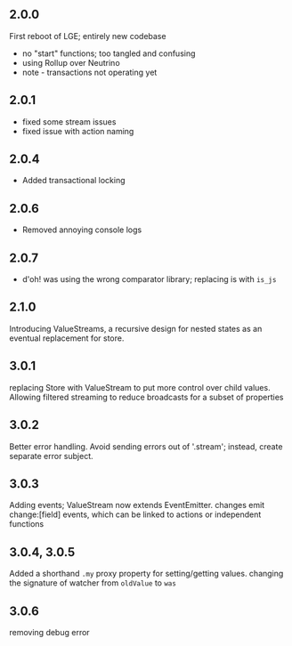 ## 2.0.0

First reboot of LGE; entirely new codebase
* no "start" functions; too tangled and confusing
* using Rollup over Neutrino
* note - transactions not operating yet

## 2.0.1

* fixed some stream issues
* fixed issue with action naming

## 2.0.4

* Added transactional locking

## 2.0.6

* Removed annoying console logs

## 2.0.7

* d'oh! was using the wrong comparator library; replacing is with `is_js`

## 2.1.0

Introducing ValueStreams, a recursive design for nested states
as an eventual replacement for store. 

## 3.0.1 

replacing Store with ValueStream to put more control over child values.
Allowing filtered streaming to reduce broadcasts for a subset of properties

## 3.0.2

Better error handling. Avoid sending errors out of '.stream'; instead,
create separate error subject.

## 3.0.3

Adding events; ValueStream now extends EventEmitter. changes emit change:[field]
events, which can be linked to actions or independent functions

## 3.0.4, 3.0.5 
Added a shorthand `.my` proxy property for setting/getting values. 
changing the signature of watcher from `oldValue` to `was`

## 3.0.6
removing debug error
